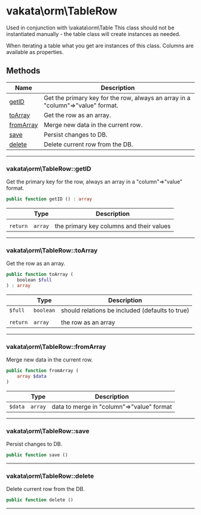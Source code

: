 # vakata\orm\TableRow
Used in conjunction with \vakata\orm\Table
This class should not be instantiated manually - the table class will create instances as needed.

When iterating a table what you get are instances of this class. Columns are available as properties.
## Methods

| Name | Description |
|------|-------------|
|[getID](#vakata\orm\tablerowgetid)|Get the primary key for the row, always an array in a "column"=>"value" format.|
|[toArray](#vakata\orm\tablerowtoarray)|Get the row as an array.|
|[fromArray](#vakata\orm\tablerowfromarray)|Merge new data in the current row.|
|[save](#vakata\orm\tablerowsave)|Persist changes to DB.|
|[delete](#vakata\orm\tablerowdelete)|Delete current row from the DB.|

---



### vakata\orm\TableRow::getID
Get the primary key for the row, always an array in a "column"=>"value" format.  


```php
public function getID () : array    
```

|  | Type | Description |
|-----|-----|-----|
|  |  |  |
| `return` | `array` | the primary key columns and their values |

---


### vakata\orm\TableRow::toArray
Get the row as an array.  


```php
public function toArray (  
    boolean $full  
) : array    
```

|  | Type | Description |
|-----|-----|-----|
| `$full` | `boolean` | should relations be included (defaults to true) |
|  |  |  |
| `return` | `array` | the row as an array |

---


### vakata\orm\TableRow::fromArray
Merge new data in the current row.  


```php
public function fromArray (  
    array $data  
)   
```

|  | Type | Description |
|-----|-----|-----|
| `$data` | `array` | data to merge in "column"=>"value" format |

---


### vakata\orm\TableRow::save
Persist changes to DB.  


```php
public function save ()   
```


---


### vakata\orm\TableRow::delete
Delete current row from the DB.  


```php
public function delete ()   
```


---

